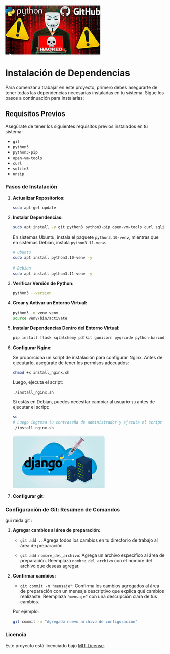 ![Texto alternativo](/static/servidor_db_/1.png)

# Instalación de Dependencias

Para comenzar a trabajar en este proyecto, primero debes asegurarte de tener todas las dependencias necesarias instaladas en tu sistema. Sigue los pasos a continuación para instalarlas:

## Requisitos Previos

Asegúrate de tener los siguientes requisitos previos instalados en tu sistema:

- `git`
- `python3`
- `python3-pip`
- `open-vm-tools`
- `curl`
- `sqlite3`
- `unzip`

### Pasos de Instalación

1. **Actualizar Repositorios:**

   ```bash
   sudo apt-get update
   ```

2. **Instalar Dependencias:**

   ```bash
   sudo apt install -y git python3 python3-pip open-vm-tools curl sqlite3 unzip
   ```

   En sistemas Ubuntu, instala el paquete `python3.10-venv`, mientras que en sistemas Debian, instala `python3.11-venv`.

   ```bash
   # Ubuntu
   sudo apt install python3.10-venv -y

   # Debian
   sudo apt install python3.11-venv -y
   ```

3. **Verificar Versión de Python:**

   ```bash
   python3 --version
   ```

4. **Crear y Activar un Entorno Virtual:**

   ```bash
   python3 -m venv venv
   source venv/bin/activate
   ```

5. **Instalar Dependencias Dentro del Entorno Virtual:**

   ```bash
   pip install flask sqlalchemy pdfkit gunicorn pyqrcode python-barcode qrcode pillow
   ```

6. **Configurar Nginx:**

   Se proporciona un script de instalación para configurar Nginx. Antes de ejecutarlo, asegúrate de tener los permisos adecuados:

   ```bash
   chmod +x install_nginx.sh
   ```

   Luego, ejecuta el script:

   ```bash
   ./install_nginx.sh
   ```

   Si estás en Debian, puedes necesitar cambiar al usuario `su` antes de ejecutar el script:

   ```bash
   su
   # Luego ingresa tu contraseña de administrador y ejecuta el script
   ./install_nginx.sh
   ``` 
   ![Texto alternativo](/static/servidor_db_/2.png)

6. **Configurar git:**
### Configuración de Git: Resumen de Comandos

gui raida git :

1. **Agregar cambios al área de preparación:**

   - `git add .`: Agrega todos los cambios en tu directorio de trabajo al área de preparación.
   
   - `git add nombre_del_archivo`: Agrega un archivo específico al área de preparación. Reemplaza `nombre_del_archivo` con el nombre del archivo que deseas agregar.

2. **Confirmar cambios:**

   - `git commit -m "mensaje"`: Confirma los cambios agregados al área de preparación con un mensaje descriptivo que explica qué cambios realizaste. Reemplaza `"mensaje"` con una descripción clara de tus cambios.

   Por ejemplo:
   ```bash
   git commit -m "Agregado nuevo archivo de configuración"


### Licencia
Este proyecto está licenciado bajo [MIT License](LICENSE).
